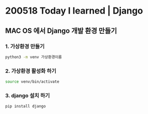 # 200518 Today I learned | Django



## MAC OS 에서 Django 개발 환경 만들기

### 1. 가상환경 만들기

```zsh
python3 -m venv 가상환경이름
```



### 2. 가상환경 활성화 하기

```zsh
source venv/bin/activate
```



### 3. django 설치 하기

```zsh
pip install django
```


